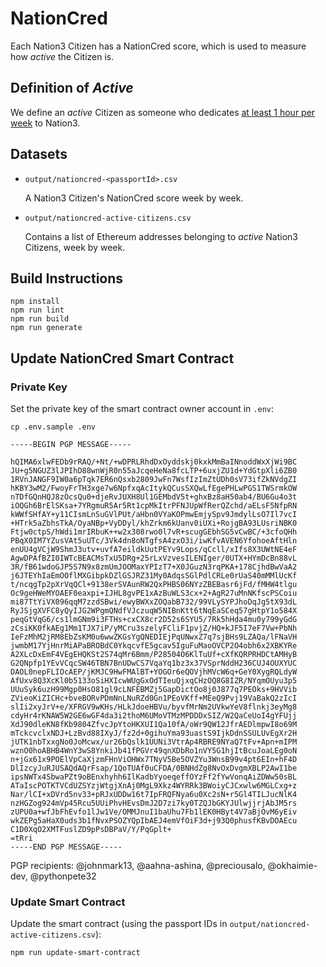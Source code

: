 # NationCred

Each Nation3 Citizen has a NationCred score, which is used to measure how _active_ the Citizen is.

## Definition of _Active_

We define an _active_ Citizen as someone who dedicates [at least 1 hour per week](https://forum.nation3.org/t/proposal-set-q4-2022-goals/747) to Nation3.

## Datasets

- `output/nationcred-<passportId>.csv`

  A Nation3 Citizen's NationCred score week by week.

- `output/nationcred-active-citizens.csv`

  Contains a list of Ethereum addresses belonging to _active_ Nation3 Citizens, week by week.

## Build Instructions

```
npm install
npm run lint
npm run build
npm run generate
```

## Update NationCred Smart Contract

### Private Key

Set the private key of the smart contract owner account in `.env`:

```
cp .env.sample .env
```

```
-----BEGIN PGP MESSAGE-----

hQIMA6xlwFEDb9rRAQ/+Nt/+wDPRLRhdDxOyddskj0kxkMmBaINnoddWxXjWi9BC
JU+g5NGUZ3lJPIhD88wnWjR0n55aJcqeHeNa8fcLTP+6uxjZU1d+YdGtpXli6ZB0
1RVnJANGF9IW0a6pTqk7ER6nQsxb2809JwFn7WsfIzImZtUDh0sV73ifZkNVdgZI
hKBY3wM2/FwoyFrTH3xge7w6NpfxqAcItykQCusSXQwLfEgePHLwPGS1TWSrmkOW
nTDfGQnHQJ8zOcsQu0+djeRvJUXH8Ul1GEMbdV5t+ghxBz8aH50ab4/BU6Gu4o3t
iOQGh6BrElSKsa+7YRgmuR5Ar5Rt1cpMkItrPFNJUpWfRerQZchd/aELsF5NfpRN
kWWfSHfAY+y11CIsmLnSuGVlPUt/aHbn0VYaKOPmwEmjySpv9JmdylLsO7Il7vcI
+HTrk5aZbhsTkA/OyaNBp+VyDDyl/khZrkm6kUanv0iUXi+RojgBA93LUsriNBK0
Ftjw0ctpS/hWdi1mrIRbuK++w2x308rwo0l7vR+scugGEbhSG5vCwBC/+3cfoQHh
PBqX0IM7YZusVAt5uUTc/3Vk4dn8oNTgfsA4zxO3i/iwKfvAVEN6YfohoeAftHln
enUU4gVCjW9ShmJ3utv+uvfA7eildkUutPEYv9Lops/qCcll/xIfs8X3UWtNE4eF
AgwDPAfBZI0IWTcBEACMsTxU5DRg+25rLxVzvesILENIger/0UTX+HYmDcBn88vL
3R/fB61wdoGJP5S7N9x8zmUmJOOMaxYPIzT7+X0JGuzN3rqPKA+178CjhdBwVaA2
j6JTEYhIaEmOOflMXGibpkDZlGSJRZ31My0AdqsSGlPdlCRLe0rUaS40mMMlUcKf
t/ncqgTp2pXrVqQCl+9138erSVAunRW2QxPHBS06NYzZBEBasr6jFd/fMHW4tlgu
Oc9geHWeMYOAEF0eaxpi+IJHL8gvPE1xAzBuWLS3cx+2+AgR27uMnNKfscPSCoiu
mi87TtYiVX096qqM7zzdSBwi/ewyBWXxZOQabB732/99VLySYPJhoDqJg5tX93dL
RyJSjgXVFC8yQyIJG2WPgmQNdfVJczuqW5NIBnKtt6tNqEaSCeq57gHtpY1o584X
peqGtVqG6/cs1lmGNm9i3FTHs+cxCX8cr2D52s6SYU5/7Rk5hHda4mu0y799yGdG
zCsiKK0fkAEg1Mm1TJX7iP/yMCru3szelyFCliF1pvjZ/HQ+kJF5I7eF7Vw+PbNh
IeFzMhM2jRM8EbZsKM0u6wwZKGsYgQNEDIEjPqUNwxZ7q7sjBHs9LZAQa/lFNaVH
jwmbM17YjHnrMiAPaBROBdC0YkqcvfE5gcav5IguFuMaoOVCP2O4obh6x2XBKYRe
A2XLcDxEmF4VEgEHQKSt2S74qMr6Bmm/P28504O6KlTuUf+cXfKQRPRHDCtAMHyB
G2QNpfp1YEvVCqcSW46TBN7BnUDwCS7VqaYq1bz3x37VSprNddH236CUJ4OUXYUC
DAOL0nepFLIOcAEP/jKMJC9HwFMAlBT+YOGOr6eQOVjhMVcW6q+GeY0XygRQLdyW
AfUxv8Q3XcKl0b5133oSiHXIcwWUgGxOdTIeuQjxqCHzOQ8G8IZR/NYqmOUyu3p5
UUuSyk6uzH99Mgp0HsO81gl9cLNFEBMZj5GapDictOo8j0J877q7PEOks+9HVVib
ZVieoKiZICHc+bveBORvPDmNnLNuRZd0Gn1PEoVKff+MEeQ9Pvj19VaBakQ2zIcI
slIi2xyJrV+e/XFRGV9wKHs/HLkJdoeHBVu/byvfMrNm2UVkwYeV8flnkj3eyMg8
cdyHr4rKNAW5W2GE6wGF4da3i2thoM6UMoVTMzMPDDDxSIZ/W2QaCeUoI4gYFUjj
XdJ90dleKN8fKb9804ZfvcJpYtoHKXUI1Qa10fA/oWr9QW12JfrAEDlmpwI8o69M
mTckcvclxNDJ+LzBvd88IXyJ/fz2d+0gihuYma93uastS9IjkDdnSSULUvEgXr2H
jUTK1nbTxxgNo0JoMcwx/ur26bQslk1UUNi3VtrAp4RBRE9NYaQ7tFv+Apn+mIPM
wznO0hoABHB4WnY3wS8YnkiJb41fPGVr49qnXDbRo1nVY5G1hjItBcuJoaLEg0oN
n+jGx61x9POElVpCaXjzmFHnViOHWx7TNyV5Be5OVZYu3WnsB99v4pt6EIn+hF4D
DlIzcyJuRJUSAQdAQrFsap/1QoTUAf0uCFDA/0BNHdZg8NvOxDvgmXBLP2AwI1be
ipsNWTx4SbwaPZt9oBEnxhyhh6IlKadbYyoeqeffOYzFf2fYwVonqAiZDWw50sBL
ATaIscPOTKTVCdUZSYzjWtgjXnAj0MgL9Xkz4WYRRk3BWoiyCJCxwlw6MGLCxg+z
Nar/lCI+xDVrd5nv33+pRJxUDDw16t7IpFRQFNya6u0Xc2sN+r5Gl4TILJucNlK4
nzHGZog924mVp45Rcu5UUiPhvHEvsDmJ2D7zi7ky0TZQJbGKYJUlwjjrjAbJM5rs
zUPU0a+wfJbFhEvfo1lJw1Ve/OMMJnuI1baUhu7Fb1lEK0HByt4V7aBjOvM6yEiv
wkZEPg5aHaX0uds3b1fNvxPSOZYQpIbAEJ4emVfOiF3d+j93Q0phusfKBvDOAEcu
C1D0XqO2XMTFuslZD9pPsDBPaV/Y/PqGplt+
=tRri
-----END PGP MESSAGE-----
```

PGP recipients: @johnmark13, @aahna-ashina, @preciousalo, @okhaimie-dev, @pythonpete32

### Update Smart Contract

Update the smart contract (using the passport IDs in `output/nationcred-active-citizens.csv`):

```
npm run update-smart-contract
```
